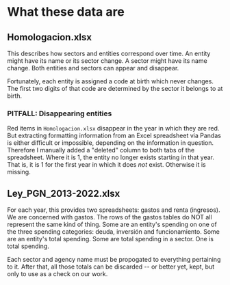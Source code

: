 # What these data are

## Homologacion.xlsx

This describes how sectors and entities correspond over time.
An entity might have its name or its sector change.
A sector might have its name change.
Both entities and sectors can appear and disappear.

Fortunately, each entity is assigned a code at birth which never changes.
The first two digits of that code are determined by
the sector it belongs to at birth.

### PITFALL: Disappearing entities

Red items in `Homologacion.xlsx`
disappear in the year in which they are red.
But extracting formatting information from an Excel spreadsheet via Pandas
is either difficult or impossible, depending on the information in question.
Therefore I manually added a "deleted" column to both tabs of the spreadsheet.
Where it is 1, the entity no longer exists starting in that year.
That is, it is 1 for the first year in which it does *not* exist.
Otherwise it is missing.

## Ley_PGN_2013-2022.xlsx

For each year, this provides two spreadsheets: gastos and renta (ingresos).
We are concerned with gastos.
The rows of the gastos tables do NOT all represent the same kind of thing.
Some are an entity's spending on one of the three spending categories:
deuda, inversión and funcionamiento.
Some are an entity's total spending.
Some are total spending in a sector.
One is total spending.

Each sector and agency name must be propogated to everything pertaining to it.
After that, all those totals can be discarded --
or better yet, kept, but only to use as a check on our work.
